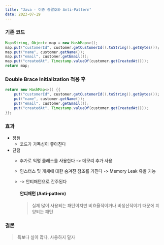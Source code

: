 ```yaml
---
title: "Java - 이중 중괄호와 Anti-Pattern"
date: 2023-07-19
---
```


### 기존 코드
```java
Map<String, Object> map = new HashMap<>();
map.put("customerId", customer.getCustomerId().toString().getBytes());
map.put("name", customer.getName());
map.put("email", customer.getEmail());
map.put("createdAt", Timestamp.valueOf(customer.getCreatedAt()));
return map;
```

### Double Brace Initialization 적용 후
```java
return new HashMap<>() {{
    put("customerId", customer.getCustomerId().toString().getBytes());
    put("name", customer.getName());
    put("email", customer.getEmail());
    put("createdAt", Timestamp.valueOf(customer.getCreatedAt()));
}};
```

### 효과
- 장점
  - 코드가 가독성이 좋아진다
- 단점
  - 추가로 익명 클래스를 사용한다 -> 메모리 추가 사용
  - 인스터스 및 개체에 대한 숨겨진 참조를  가진다 -> Memory Leak 유발 가능
  - -> 안티패턴으로 간주된다

    #### 안티패턴 (Anti-pattern)
    > 실제 많이 사용되는 패턴이지만 비효율적이거나 비생산적이기 때문에 지양되는 패턴

### 결론
> 득보다 실이 많다, 사용하지 말자
